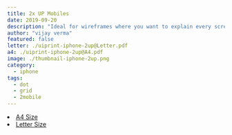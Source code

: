 ```yaml
---
title: 2x UP Mobiles
date: 2019-09-20
description: "Ideal for wireframes where you want to explain every screen in more details. (iphone X)"
author: "vijay verma"
featured: false
letter: ./uiprint-iphone-2up@Letter.pdf
a4: ./uiprint-iphone-2up@A4.pdf
image: ./thumbnail-iphone-2up.png
category:
  - iphone
tags:
  - dot
  - grid
  - 2mobile
---
```

<li><a href="./uiprint-iphone-2up@A4.pdf">A4 Size</a></li>
<li><a href="./uiprint-iphone-2up@Letter.pdf">Letter Size</a></li>
